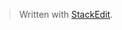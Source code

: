 


> Written with [StackEdit](https://stackedit.io/).
<!--stackedit_data:
eyJoaXN0b3J5IjpbNDQxMDI2OTYzLDQ1NzE5MTg3MSw0NDEwMj
Y5NjNdfQ==
-->